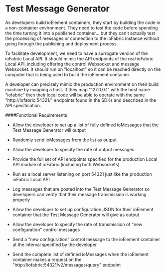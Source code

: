 # Test Message Generator

As developers build ioElement containers, they start by building the code in a non-container environment. They need to test the code before spending the time turning it into a published container... but they can't actually test the processing of messages or connection to the ioFabric instance without going through the publishing and deployment process.

To facilitate development, we need to have a surrogate version of the ioFabric Local API. It should mimic the API endpoints of the real ioFabric Local API, including offering the control Websocket and message Websocket. It should run on "localhost" so it can be reached directly on the computer that is being used to build the ioElement container.

A developer can precisely mimic the production environment on their build machine by mapping a host. If they map "127.0.0.1" with the host name "iofabric" then their local code will be able to operate with the same "http://iofabric:54321/" endpoints found in the SDKs and described in the API specification.

####Functional Requirements

* Allow the developer to set up a list of fully defined ioMessages that the Test Message Generator will output

* Randomly send ioMessages from the list as output

* Allow the developer to specify the rate of output messages

* Provide the full set of API endpoints specified for the production Local API module of ioFabric (including both Websockets)

* Run as a local server listening on port 54321 just like the production ioFabric Local API

* Log messages that are posted into the Test Message Generator so developers can verify that their message transmission is working properly

* Allow the developer to set up configuration JSON for their ioElement container that the Test Message Generator will give as output

* Allow the developer to specify the rate of transmission of "new configuration" control messages

* Send a "new configuration" control message to the ioElement container at the interval specified by the developer

* Send the complete list of defined ioMessages when the ioElement container makes a request on the "http://iofabric:54321/v2/messages/query" endpoint

